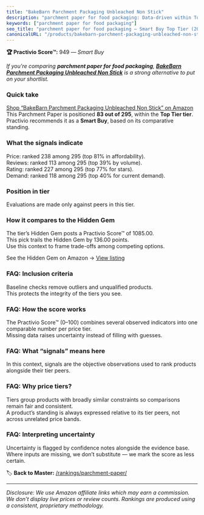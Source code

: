 ```yaml
---
title: "BakeBarn Parchment Packaging Unbleached Non Stick"
description: "parchment paper for food packaging: Data-driven within Top Tier ranking using the Practivio Score™. Positioned by quality, value, demand, findability, momentum."
keywords: ["parchment paper for food packaging"]
seo_title: "parchment paper for food packaging — Smart Buy Top Tier (2025)"
canonicalURL: "/products/bakebarn-parchment-packaging-unbleached-non-stick-B09ZDFDTN7/"
---
```


**🏆 Practivio Score™:** 949 — _Smart Buy_


*If you're comparing **parchment paper for food packaging**, **[BakeBarn Parchment Packaging Unbleached Non Stick](https://www.amazon.com/dp/B09ZDFDTN7?tag=practivio-20)** is a strong alternative to put on your shortlist.*
### Quick take
[Shop “BakeBarn Parchment Packaging Unbleached Non Stick” on Amazon](https://www.amazon.com/dp/B09ZDFDTN7?tag=practivio-20)
This Parchment Paper is positioned **83 out of 295**, within the **Top Tier tier**.  
Practivio recommends it as a **Smart Buy**, based on its comparative standing.

### What the signals indicate
Price: ranked 238 among 295 (top 81% in affordability).  
Reviews: ranked 113 among 295 (top 39% by volume).  
Rating: ranked 227 among 295 (top 77% for stars).  
Demand: ranked 118 among 295 (top 40% for current demand).

### Position in tier
Evaluations are made only against peers in this tier.

### How it compares to the Hidden Gem
The tier’s Hidden Gem posts a Practivio Score™ of 1085.00.  
This pick trails the Hidden Gem by 136.00 points.  
Use this context to frame trade-offs among competing options.  

See the Hidden Gem on Amazon → [View listing](https://www.amazon.com/dp/B07SYB2BFW?tag=practivio-20)

### FAQ: Inclusion criteria
Baseline checks remove outliers and unqualified products.  
This protects the integrity of the tiers you see.

### FAQ: How the score works
The Practivio Score™ (0–100) combines several observed indicators into one comparable number per price tier.  
Missing data raises uncertainty instead of filling with guesses.

### FAQ: What “signals” means here
In this context, signals are the objective observations used to rank products alongside their tier peers.

### FAQ: Why price tiers?
Tiers group products with broadly similar constraints so comparisons remain fair and consistent.  
A product’s standing is always expressed relative to its tier peers, not across unrelated price bands.

### FAQ: Interpreting uncertainty
Uncertainty is flagged by confidence notes alongside the evidence base.  
Where inputs are missing, we don’t substitute — we mark the score as less certain.


🏷️ **Back to Master:** [/rankings/parchment-paper/](/rankings/parchment-paper/)

---
_Disclosure: We use Amazon affiliate links which may earn a commission. We don’t display live prices or review counts. Rankings are produced using a consistent, proprietary methodology._
